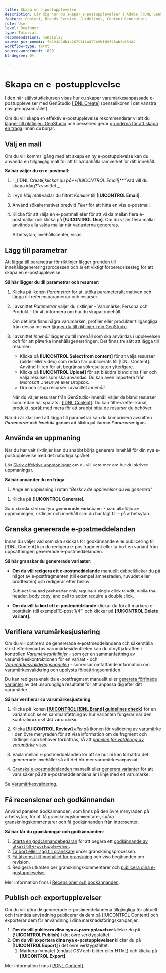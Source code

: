```yaml
---
title: Skapa en e-postupplevelse
description: Lär dig hur du skapar e-postupplevelser i Adobe [!DNL GenStudio].
feature: Content, Brands Service, Guidelines, Content Generation
role: User
level: Beginner
type: Tutorial
recommendations: noDisplay
source-git-commit: fa89422db3e1679516a377c9bfd9f05ab6e63428
workflow-type: tm+mt
source-wordcount: '829'
ht-degree: 0%

---
```



# Skapa en e-postupplevelse

I den här självstudiekursen visas hur du skapar varumärkesanpassade e-postupplevelser med GenStudio [[!DNL Create]](/help/user-guide/create/overview.md) (penselikonen i det vänstra navigeringsområdet).

Om du vill skapa en effektiv e-postupplevelse rekommenderar vi att du [lägger till riktlinjer i GenStudio](/help/user-guide/guidelines/add-guidelines.md) och penselredigerar [grunderna för att skapa en fråga](/help/user-guide/effective-prompts.md) innan du börjar.

## Välj en mall

Om du vill komma igång med att skapa en ny e-postupplevelse kan du använda en tillgänglig mall för att tillhandahålla ramverket för ditt innehåll.

**Så här väljer du en e-postmall**:

1. I _[!DNL Create]_klickar du på&#x200B;**[!UICONTROL Email]**i_&quot;Vad vill du skapa idag?&quot;avsnittet _.
1. I vyn _Välj mall_ växlar du filtret _Kanaler_ till **[!UICONTROL Email]**.
1. Använd sökalternativet bredvid _Filter_ för att hitta en viss e-postmall.
1. Klicka för att välja en e-postmall eller för att växla mellan flera e-postmallar och klicka på **[!UICONTROL Use]**. Om du väljer flera mallar används alla valda mallar när varianterna genereras.

   Arbetsytan, innehållscenter, visas.

## Lägg till parametrar

Att lägga till parametrar för riktlinjer lägger grunden till innehållsgenereringsprocessen och är ett viktigt förberedelsesteg för att skapa en e-postupplevelse.

**Så här lägger du till parametrar och resurser**:

1. Klicka på ikonen _Parametrar_ för att utöka parameteralternativen och lägga till referensparametrar och resurser.
1. I avsnittet _Parametrar_ väljer du riktlinjer - Varumärke, Persona och Produkt - för att informera om hur du skapar innehåll.

   Om det inte finns några varumärken, profiler eller produkter tillgängliga från dessa menyer [lägger du till riktlinjer i din GenStudio](/help/user-guide/guidelines/add-guidelines.md).

1. I avsnittet _Innehåll_ lägger du till innehåll som ska användas i upplevelsen *och* för att påverka innehållsgenereringen. Det finns tre sätt att lägga till resurser:
   * Klicka på **[!UICONTROL Select from content]** för att välja resurser (bilder eller video) som redan har publicerats till [!DNL Content]. Använd filtren för att begränsa sökresultaten ytterligare.
   * Klicka på **[!UICONTROL Upload]** för att bläddra bland dina filer och välja resurser som ska användas. Du kan även importera från Microsoft OneDrive eller Dropbox.
   * Dra och släpp resurser i avsnittet _Innehåll_.

   När du väljer resurser från GenStudio-innehåll väljer du bland resurser som redan har sparats i [[!DNL Content]](/help/user-guide/content/overview.md). Du kan filtrera efter kanal, produkt, språk med mera för att snabbt hitta de resurser du behöver.

När du är klar med att lägga till parametrar kan du komprimera avsnitten *Parametrar* och *Innehåll* genom att klicka på ikonen _Parametrar_ igen.

## Använda en uppmaning

När du har valt riktlinjer kan du snabbt börja generera innehåll för din nya e-postupplevelse med det naturliga språket.

Läs [Skriv effektiva uppmaningar](/help/user-guide/effective-prompts.md) om du vill veta mer om hur du skriver uppmaningar.

**Så här använder du en fråga**:

1. Ange en uppmaning i rutan _&quot;Beskriv de upplevelser du vill generera&quot;_ .
   <!-- If the prompt box is not visible, click **[!UICONTROL Open to prompt]** to expand it. -->

<!-- 1. Optionally, click one of the prompt suggestions visible just above the prompt text box. Clicking a suggestion auto-fills the suggested prompt in the prompt box. -->
1. Klicka på **[!UICONTROL Generate]**.

Som standard visas fyra genererade variationer - som alla följs av uppmaningen, riktlinjer och innehåll som du har lagt till - på arbetsytan.

## Granska genererade e-postmeddelanden

Innan du väljer vad som ska skickas för godkännande eller publicering till [!DNL Content] kan du redigera e-postfragment eller ta bort en variant från uppsättningen genererade e-postmeddelanden.

**Så här granskar du genererade varianter**:

* **Om du vill redigera ett e-postmeddelande** manuellt dubbelklickar du på något av e-postfragmenten (till exempel ämnesraden, huvudet eller brödtexten) och redigerar efter behov.

  Subject line and preheader only require a single click to edit, while the header, body copy, and call to action require a double click.

* **Om du vill ta bort ett e-postmeddelande** klickar du för att markera e-posttiteln (till exempel&quot;E-post 1/4&quot;) och klickar på **[!UICONTROL Delete variant]**.

## Verifiera varumärkesjustering

Om du vill optimera de genererade e-postmeddelandena och säkerställa strikt efterlevnad av varumärkesidentiteten kan du utnyttja kraften i kontrollen [_Varumärkesriktlinjer_](/help/user-guide/guidelines/brand-validation.md#brand-guidelines-check) - som ger en sammanfattning av varumärkeskontraktionen för en variant - och [_Varumärkesvalideringspanelen_](/help/user-guide/guidelines/brand-validation.md#brand-validation-panel) - som visar omfattande information om varumärkesvalidering och upplysta förbättringsområden.

Du kan redigera enskilda e-postfragment manuellt eller [generera förfinade varianter](/help/user-guide/create/generate-variants.md) av det ursprungliga resultatet för att anpassa dig efter ditt varumärke.

**Så här verifierar du varumärkesjustering**:

1. Klicka på ikonen [**[!UICONTROL [!DNL Brand] guidelines check]**](/help/user-guide/guidelines/brand-validation.md#brand-guidelines-check) för en variant och se en sammanfattning av hur varianten fungerar när den kontrolleras mot ditt varumärke.
1. Klicka **[!UICONTROL Review]** _eller_ på ikonen för validering av varumärke i den övre menyraden för att visa information om de fragment och riktlinjer som behöver förbättras, så att [_panelen för validering av varumärke_](/help/user-guide/guidelines/brand-validation.md#brand-validation-panel) visas.

1. Växla mellan e-postmeddelanden för att se hur ni kan förbättra det genererade innehållet så att det blir mer varumärkesanpassat.
1. [Granska e-postmeddelanden ](#revise-generated-emails) manuellt eller [generera varianter](/help/user-guide/create/generate-variants.md) för att vara säker på att e-postmeddelandena är i linje med ert varumärke.

Se [Varumärkesvalidering](/help/user-guide/guidelines/brand-validation.md).

## Få recensioner och godkännanden

Använd panelen Godkännanden, som finns på den övre menyraden på arbetsytan, för att få granskningskommentarer, spåra granskningskommentarer och få godkännanden från intressenter.

**Så här får du granskningar och godkännanden**:

1. [Starta en godkännandebegäran](/help/user-guide/approvals/request-review.md) för att begära ett [godkännande av utkast till e-postupplevelser](/help/user-guide/approvals/approve-content.md).
1. [Ta bort eller lägg till granskare](/help/user-guide/approvals/review-and-edit.md#manage-approvals) under granskningsprocessen.
1. [Få åtkomst till innehållet för granskning](/help/user-guide/approvals/review-and-edit.md#access-content-for-review) och visa begäranden om revision.
1. Redigera utkasten per granskningskommentarer och [publicera dina e-postupplevelser](#publish-and-export-experience).

Mer information finns i [Recensioner och godkännanden](/help/user-guide/approvals/overview.md).

## Publish och exportupplevelser

Om du vill göra de genererade e-postmeddelandena tillgängliga för aktuell och framtida användning publicerar du dem på [!UICONTROL Content] och exporterar dem för användning i dina marknadsföringskampanjer.

1. **Om du vill publicera dina nya e-postupplevelser** klickar du på **[!UICONTROL Publish]** i det övre verktygsfältet.
1. **Om du vill exportera dina nya e-postupplevelser** klickar du på **[!UICONTROL Export]** i det övre verktygsfältet.
   1. Markera formatet (endast CSV och bilder eller HTML) och klicka på **[!UICONTROL Export]**.

Mer information finns i [[!DNL Content]](/help/user-guide/content/overview.md#search-and-find-approved-content).
